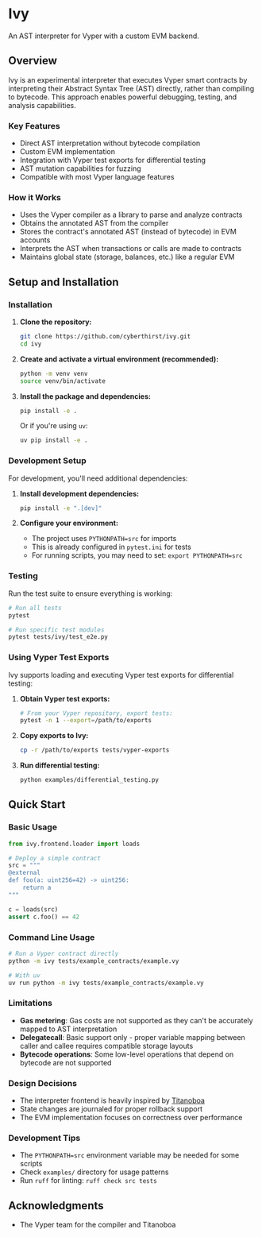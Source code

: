 
# Ivy

An AST interpreter for Vyper with a custom EVM backend.

## Overview

Ivy is an experimental interpreter that executes Vyper smart contracts by interpreting their Abstract Syntax Tree (AST) directly, rather than compiling to bytecode. This approach enables powerful debugging, testing, and analysis capabilities.

### Key Features

- Direct AST interpretation without bytecode compilation
- Custom EVM implementation
- Integration with Vyper test exports for differential testing
- AST mutation capabilities for fuzzing
- Compatible with most Vyper language features

### How it Works

- Uses the Vyper compiler as a library to parse and analyze contracts
- Obtains the annotated AST from the compiler
- Stores the contract's annotated AST (instead of bytecode) in EVM accounts
- Interprets the AST when transactions or calls are made to contracts
- Maintains global state (storage, balances, etc.) like a regular EVM

## Setup and Installation

### Installation

1. **Clone the repository:**
   ```bash
   git clone https://github.com/cyberthirst/ivy.git
   cd ivy
   ```

2. **Create and activate a virtual environment (recommended):**
   ```bash
   python -m venv venv
   source venv/bin/activate
   ```

3. **Install the package and dependencies:**
   ```bash
   pip install -e .
   ```

   Or if you're using `uv`:
   ```bash
   uv pip install -e .
   ```

### Development Setup

For development, you'll need additional dependencies:

1. **Install development dependencies:**
   ```bash
   pip install -e ".[dev]"
   ```

2. **Configure your environment:**
   - The project uses `PYTHONPATH=src` for imports
   - This is already configured in `pytest.ini` for tests
   - For running scripts, you may need to set: `export PYTHONPATH=src`

### Testing

Run the test suite to ensure everything is working:

```bash
# Run all tests
pytest

# Run specific test modules
pytest tests/ivy/test_e2e.py
```

### Using Vyper Test Exports

Ivy supports loading and executing Vyper test exports for differential testing:

1. **Obtain Vyper test exports:**
   ```bash
   # From your Vyper repository, export tests:
   pytest -n 1 --export=/path/to/exports
   ```

2. **Copy exports to Ivy:**
   ```bash
   cp -r /path/to/exports tests/vyper-exports
   ```

3. **Run differential testing:**
   ```bash
   python examples/differential_testing.py
   ```

## Quick Start

### Basic Usage

```python
from ivy.frontend.loader import loads

# Deploy a simple contract
src = """
@external
def foo(a: uint256=42) -> uint256:
    return a
"""

c = loads(src)
assert c.foo() == 42
```

### Command Line Usage

```bash
# Run a Vyper contract directly
python -m ivy tests/example_contracts/example.vy

# With uv
uv run python -m ivy tests/example_contracts/example.vy
```

### Limitations

- **Gas metering**: Gas costs are not supported as they can't be accurately mapped to AST interpretation
- **Delegatecall**: Basic support only - proper variable mapping between caller and callee requires compatible storage layouts
- **Bytecode operations**: Some low-level operations that depend on bytecode are not supported

### Design Decisions

- The interpreter frontend is heavily inspired by [Titanoboa](https://github.com/vyperlang/titanoboa)
- State changes are journaled for proper rollback support
- The EVM implementation focuses on correctness over performance

### Development Tips

- The `PYTHONPATH=src` environment variable may be needed for some scripts
- Check `examples/` directory for usage patterns
- Run `ruff` for linting: `ruff check src tests`

## Acknowledgments

- The Vyper team for the compiler and Titanoboa
